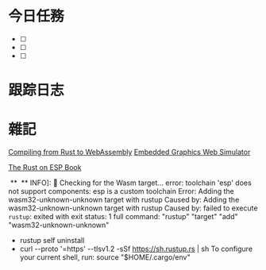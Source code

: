 # 今日任務

- [ ] 
- [ ] 
- [ ] 

# 跟踪日志



# 雜記

[Compiling from Rust to WebAssembly](https://developer.mozilla.org/en-US/docs/WebAssembly/Rust_to_wasm)
[Embedded Graphics Web Simulator](https://github.com/rahul-thakoor/embedded-graphics-web-simulator)

[The Rust on ESP Book](https://esp-rs.github.io/book/)

 [](https://esp-rs.github.io/book/print.html "Print this book")[](https://github.com/esp-rs/book "Git repository")**
 **
INFO]: 🎯  Checking for the Wasm target...
error: toolchain 'esp' does not support components: esp is a custom toolchain
Error: Adding the wasm32-unknown-unknown target with rustup
Caused by: Adding the wasm32-unknown-unknown target with rustup
Caused by: failed to execute `rustup`: exited with exit status: 1
  full command: "rustup" "target" "add" "wasm32-unknown-unknown"

- rustup self uninstall
- curl --proto '=https' --tlsv1.2 -sSf https://sh.rustup.rs | sh
To configure your current shell, run:
source "$HOME/.cargo/env"

